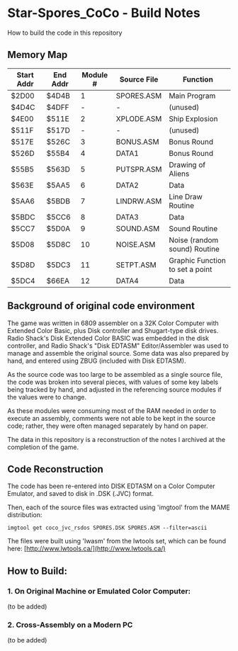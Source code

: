 # Star-Spores_CoCo - Build Notes

How to build the code in this repository

## Memory Map

Start Addr | End Addr | Module # | Source File | Function
-----------|----------|-----------|-------------|---------
$2D00 | $4D4B | 1 | SPORES.ASM | Main Program
$4D4C | $4DFF | - | - | (unused)
$4E00 | $511E | 2 | XPLODE.ASM | Ship Explosion
$511F | $517D | - | - | (unused)
$517E | $526C | 3 | BONUS.ASM | Bonus Round
$526D | $55B4 | 4 | DATA1 | Bonus Round
$55B5 | $563D | 5 | PUTSPR.ASM | Drawing of Aliens
$563E | $5AA5 | 6 | DATA2 | Data
$5AA6 | $5BDB | 7 | LINDRW.ASM | Line Draw Routine
$5BDC | $5CC6 | 8 | DATA3 | Data
$5CC7 | $5D0A | 9 | SOUND.ASM | Sound Routine
$5D08 | $5D8C | 10 | NOISE.ASM | Noise (random sound) Routine
$5D8D | $5DC3 | 11 | SETPT.ASM | Graphic Function to set a point
$5DC4 | $66EA | 12 | DATA4 | Data

## Background of original code environment

The game was written in 6809 assembler on a 32K Color Computer with
Extended Color Basic, plus Disk controller and Shugart-type disk drives.
Radio Shack's Disk Extended Color BASIC was embedded in the disk controller,
and Radio Shack's "Disk EDTASM" Editor/Assembler was used to manage and
assemble the original source.  Some data was also prepared by hand, and entered
using ZBUG (included with Disk EDTASM).

As the source code was too large to be assembled as a single source file,
the code was broken into several pieces, with values of some key labels
being tracked by hand, and adjusted in the referencing source modules if
the values were to change.

As these modules were consuming most of the RAM needed in order to
execute an assembly, comments were not able to be kept in the source
code; rather, they were often managed separately by hand on paper.

The data in this repository is a reconstruction of the notes I archived at the
completion of the game.

## Code Reconstruction

The code has been re-entered into DISK EDTASM on a Color Computer Emulator,
and saved to disk in .DSK (.JVC) format.

Then, each of the source files was extracted using 'imgtool' from the MAME distribution:

`imgtool get coco_jvc_rsdos SPORES.DSK SPORES.ASM --filter=ascii`

The files were built using 'lwasm' from the lwtools set, which can be found here:
[http://www.lwtools.ca/](http://www.lwtools.ca/)

## How to Build:

### 1. On Original Machine or Emulated Color Computer:

(to be added)

### 2. Cross-Assembly on a Modern PC

(to be added)

